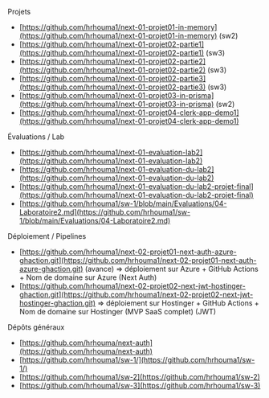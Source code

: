 
Projets

* [https://github.com/hrhouma1/next-01-projet01-in-memory](https://github.com/hrhouma1/next-01-projet01-in-memory) (sw2)
* [https://github.com/hrhouma1/next-01-projet02-partie1](https://github.com/hrhouma1/next-01-projet02-partie1) (sw3)
* [https://github.com/hrhouma1/next-01-projet02-partie2](https://github.com/hrhouma1/next-01-projet02-partie2) (sw3)
* [https://github.com/hrhouma1/next-01-projet02-partie3](https://github.com/hrhouma1/next-01-projet02-partie3) (sw3)
* [https://github.com/hrhouma1/next-01-projet03-in-prisma](https://github.com/hrhouma1/next-01-projet03-in-prisma) (sw2)
* [https://github.com/hrhouma1/next-01-projet04-clerk-app-demo1](https://github.com/hrhouma1/next-01-projet04-clerk-app-demo1)

Évaluations / Lab

* [https://github.com/hrhouma1/next-01-evaluation-lab2](https://github.com/hrhouma1/next-01-evaluation-lab2)
* [https://github.com/hrhouma1/next-01-evaluation-du-lab2](https://github.com/hrhouma1/next-01-evaluation-du-lab2)
* [https://github.com/hrhouma1/next-01-evaluation-du-lab2-projet-final](https://github.com/hrhouma1/next-01-evaluation-du-lab2-projet-final)
* [https://github.com/hrhouma1/sw-1/blob/main/Evaluations/04-Laboratoire2.md](https://github.com/hrhouma1/sw-1/blob/main/Evaluations/04-Laboratoire2.md)

Déploiement / Pipelines

* [https://github.com/hrhouma1/next-02-projet01-next-auth-azure-ghaction.git](https://github.com/hrhouma1/next-02-projet01-next-auth-azure-ghaction.git) (avance) ⇒ déploiement sur Azure + GitHub Actions + Nom de domaine sur Azure (Next Auth)
* [https://github.com/hrhouma1/next-02-projet02-next-jwt-hostinger-ghaction.git](https://github.com/hrhouma1/next-02-projet02-next-jwt-hostinger-ghaction.git) ⇒ déploiement sur Hostinger + GitHub Actions + Nom de domaine sur Hostinger (MVP SaaS complet) (JWT)

Dépôts généraux

* [https://github.com/hrhouma/next-auth](https://github.com/hrhouma/next-auth)
* [https://github.com/hrhouma1/sw-1/](https://github.com/hrhouma1/sw-1/)
* [https://github.com/hrhouma1/sw-2](https://github.com/hrhouma1/sw-2)
* [https://github.com/hrhouma1/sw-3](https://github.com/hrhouma1/sw-3)

